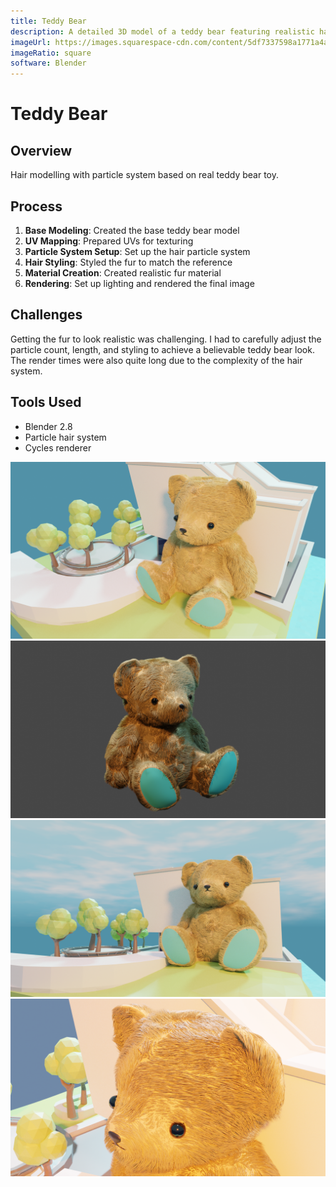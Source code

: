 ```yaml
---
title: Teddy Bear
description: A detailed 3D model of a teddy bear featuring realistic hair simulation using Blender's particle system.
imageUrl: https://images.squarespace-cdn.com/content/5df7337598a1771a4a73ef26/1590806202203-0KVBKWYEMEAY48QHPSGH/Bear+Image+7.png?content-type=image%2Fpng
imageRatio: square
software: Blender
---
```


# Teddy Bear

## Overview
Hair modelling with particle system based on real teddy bear toy.

## Process
1. **Base Modeling**: Created the base teddy bear model
2. **UV Mapping**: Prepared UVs for texturing
3. **Particle System Setup**: Set up the hair particle system
4. **Hair Styling**: Styled the fur to match the reference
5. **Material Creation**: Created realistic fur material
6. **Rendering**: Set up lighting and rendered the final image

## Challenges
Getting the fur to look realistic was challenging. I had to carefully adjust the particle count, length, and styling to achieve a believable teddy bear look. The render times were also quite long due to the complexity of the hair system.

## Tools Used
- Blender 2.8
- Particle hair system
- Cycles renderer
<div class="image-grid-1column">
    <img 
      src="https://github.com/reatured/public-assets/blob/main/3d-design/project3-teddybear/BearImage54.png?raw=true" 
      alt="Printed Posters"
      class=""  
    />
    <img 
      src="https://github.com/reatured/public-assets/blob/main/3d-design/project3-teddybear/BearImage77.png?raw=true" 
      alt="Printed Posters"
      class=""  
    />
    <img 
      src="https://github.com/reatured/public-assets/blob/main/3d-design/project3-teddybear/BearImage67.png?raw=true" 
      alt="Printed Posters"
      class=""  
    />
    <img 
      src="https://github.com/reatured/public-assets/blob/main/3d-design/project3-teddybear/BearImage84.png?raw=true" 
      alt="Printed Posters"
      class=""  
    />
    </div>